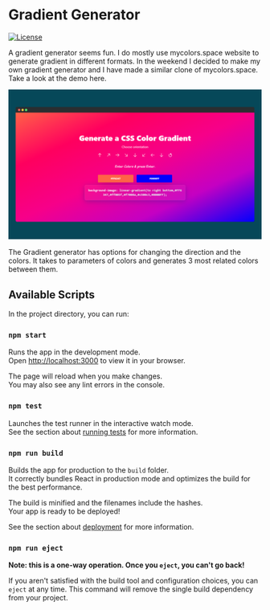 # Gradient Generator 



[![License](https://img.shields.io/badge/Live--demo-blue.svg)](https://code.wapborhan.com/gradient-generator-react)



A gradient generator seems fun. I do mostly use mycolors.space website to generate gradient in different formats. In the weekend I decided to make my own gradient generator and I have made a similar clone of mycolors.space. Take a look at the demo here.

![Gradient-Generator-image](./public/readme-image.png)

The Gradient generator has options for changing the direction and the colors.  It takes to parameters of colors and generates 3 most related colors between them.



## Available Scripts

In the project directory, you can run:

### `npm start`

Runs the app in the development mode.\
Open [http://localhost:3000](http://localhost:3000) to view it in your browser.

The page will reload when you make changes.\
You may also see any lint errors in the console.

### `npm test`

Launches the test runner in the interactive watch mode.\
See the section about [running tests](https://facebook.github.io/create-react-app/docs/running-tests) for more information.

### `npm run build`

Builds the app for production to the `build` folder.\
It correctly bundles React in production mode and optimizes the build for the best performance.

The build is minified and the filenames include the hashes.\
Your app is ready to be deployed!

See the section about [deployment](https://facebook.github.io/create-react-app/docs/deployment) for more information.

### `npm run eject`

**Note: this is a one-way operation. Once you `eject`, you can't go back!**

If you aren't satisfied with the build tool and configuration choices, you can `eject` at any time. This command will remove the single build dependency from your project.
